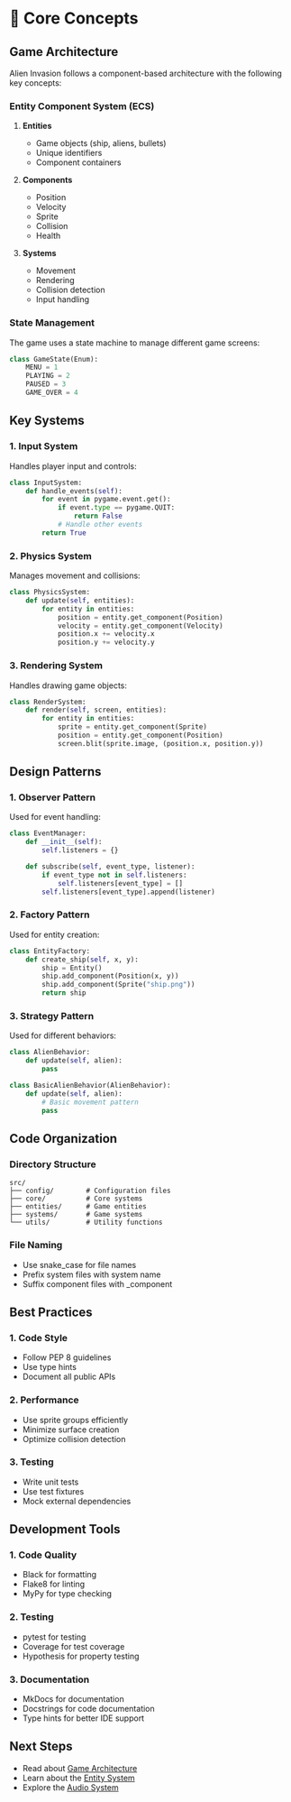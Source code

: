 # 🧠 Core Concepts

## Game Architecture

Alien Invasion follows a component-based architecture with the following key concepts:

### Entity Component System (ECS)

1. **Entities**
   - Game objects (ship, aliens, bullets)
   - Unique identifiers
   - Component containers

2. **Components**
   - Position
   - Velocity
   - Sprite
   - Collision
   - Health

3. **Systems**
   - Movement
   - Rendering
   - Collision detection
   - Input handling

### State Management

The game uses a state machine to manage different game screens:

```python
class GameState(Enum):
    MENU = 1
    PLAYING = 2
    PAUSED = 3
    GAME_OVER = 4
```

## Key Systems

### 1. Input System

Handles player input and controls:

```python
class InputSystem:
    def handle_events(self):
        for event in pygame.event.get():
            if event.type == pygame.QUIT:
                return False
            # Handle other events
        return True
```

### 2. Physics System

Manages movement and collisions:

```python
class PhysicsSystem:
    def update(self, entities):
        for entity in entities:
            position = entity.get_component(Position)
            velocity = entity.get_component(Velocity)
            position.x += velocity.x
            position.y += velocity.y
```

### 3. Rendering System

Handles drawing game objects:

```python
class RenderSystem:
    def render(self, screen, entities):
        for entity in entities:
            sprite = entity.get_component(Sprite)
            position = entity.get_component(Position)
            screen.blit(sprite.image, (position.x, position.y))
```

## Design Patterns

### 1. Observer Pattern

Used for event handling:

```python
class EventManager:
    def __init__(self):
        self.listeners = {}

    def subscribe(self, event_type, listener):
        if event_type not in self.listeners:
            self.listeners[event_type] = []
        self.listeners[event_type].append(listener)
```

### 2. Factory Pattern

Used for entity creation:

```python
class EntityFactory:
    def create_ship(self, x, y):
        ship = Entity()
        ship.add_component(Position(x, y))
        ship.add_component(Sprite("ship.png"))
        return ship
```

### 3. Strategy Pattern

Used for different behaviors:

```python
class AlienBehavior:
    def update(self, alien):
        pass

class BasicAlienBehavior(AlienBehavior):
    def update(self, alien):
        # Basic movement pattern
        pass
```

## Code Organization

### Directory Structure

```
src/
├── config/        # Configuration files
├── core/          # Core systems
├── entities/      # Game entities
├── systems/       # Game systems
└── utils/         # Utility functions
```

### File Naming

- Use snake_case for file names
- Prefix system files with system name
- Suffix component files with _component

## Best Practices

### 1. Code Style

- Follow PEP 8 guidelines
- Use type hints
- Document all public APIs

### 2. Performance

- Use sprite groups efficiently
- Minimize surface creation
- Optimize collision detection

### 3. Testing

- Write unit tests
- Use test fixtures
- Mock external dependencies

## Development Tools

### 1. Code Quality

- Black for formatting
- Flake8 for linting
- MyPy for type checking

### 2. Testing

- pytest for testing
- Coverage for test coverage
- Hypothesis for property testing

### 3. Documentation

- MkDocs for documentation
- Docstrings for code documentation
- Type hints for better IDE support

## Next Steps

- Read about [Game Architecture](architecture.md)
- Learn about the [Entity System](entity-system.md)
- Explore the [Audio System](audio-system.md)
